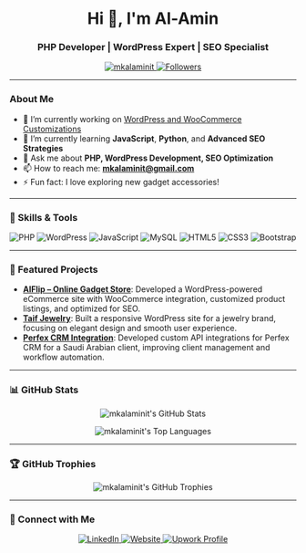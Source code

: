 <h1 align="center">Hi 👋, I'm Al-Amin</h1>
<h3 align="center">PHP Developer | WordPress Expert | SEO Specialist</h3>

<p align="center">
  <a href="https://github.com/mkalaminit">
    <img src="https://komarev.com/ghpvc/?username=mkalaminit&label=Profile%20Views&color=brightgreen&style=flat" alt="mkalaminit" />
  </a>
  <a href="https://github.com/mkalaminit?tab=followers">
    <img src="https://img.shields.io/github/followers/mkalaminit?label=Followers&style=social" alt="Followers" />
  </a>
</p>

---

### About Me

- 🔭 I’m currently working on [WordPress and WooCommerce Customizations](https://alamin.tech/projects/indowedding/)
- 🌱 I’m currently learning **JavaScript**, **Python**, and **Advanced SEO Strategies**
- 💬 Ask me about **PHP, WordPress Development, SEO Optimization**
- 📫 How to reach me: **mkalaminit@gmail.com**
- ⚡ Fun fact: I love exploring new gadget accessories!

---

### 🚀 Skills & Tools

<p>
  <img src="https://img.shields.io/badge/PHP-777BB4?style=for-the-badge&logo=php&logoColor=white" alt="PHP" />
  <img src="https://img.shields.io/badge/WordPress-21759B?style=for-the-badge&logo=wordpress&logoColor=white" alt="WordPress" />
  <img src="https://img.shields.io/badge/JavaScript-F7DF1E?style=for-the-badge&logo=javascript&logoColor=black" alt="JavaScript" />
  <img src="https://img.shields.io/badge/MySQL-4479A1?style=for-the-badge&logo=mysql&logoColor=white" alt="MySQL" />
  <img src="https://img.shields.io/badge/HTML5-E34F26?style=for-the-badge&logo=html5&logoColor=white" alt="HTML5" />
  <img src="https://img.shields.io/badge/CSS3-1572B6?style=for-the-badge&logo=css3&logoColor=white" alt="CSS3" />
  <img src="https://img.shields.io/badge/Bootstrap-563D7C?style=for-the-badge&logo=bootstrap&logoColor=white" alt="Bootstrap" />
</p>

---

### 🌟 Featured Projects

- **[AlFlip – Online Gadget Store](https://alamin.tech/projects/indo-flip/)**: Developed a WordPress-powered eCommerce site with WooCommerce integration, customized product listings, and optimized for SEO.
- **[Taif Jewelry](https://alamin.tech/projects/taifjewelry/)**: Built a responsive WordPress site for a jewelry brand, focusing on elegant design and smooth user experience.
- **[Perfex CRM Integration](https://roshem.sa)**: Developed custom API integrations for Perfex CRM for a Saudi Arabian client, improving client management and workflow automation.

---

### 📊 GitHub Stats

<p align="center">
  <img src="https://github-readme-stats.vercel.app/api?username=mkalaminit&show_icons=true&theme=radical&count_private=true" alt="mkalaminit's GitHub Stats" />
</p>
<p align="center">
  <img src="https://github-readme-stats.vercel.app/api/top-langs/?username=mkalaminit&layout=compact&theme=radical" alt="mkalaminit's Top Languages" />
</p>

---

### 🏆 GitHub Trophies

<p align="center">
  <img src="https://github-profile-trophy.vercel.app/?username=mkalaminit&theme=onedark" alt="mkalaminit's GitHub Trophies" />
</p>

---

### 🔗 Connect with Me

<p align="center">
  <a href="https://linkedin.com/in/al-amin-linkedin" target="_blank">
    <img src="https://img.shields.io/badge/LinkedIn-0077B5?style=for-the-badge&logo=linkedin&logoColor=white" alt="LinkedIn" />
  </a>
  <a href="https://alamin.tech/" target="_blank">
    <img src="https://img.shields.io/badge/Website-0A0A0A?style=for-the-badge&logo=wordpress&logoColor=white" alt="Website" />
  </a>
  <a href="https://www.upwork.com/freelancers/~01785462a009acb99f" target="_blank">
    <img src="https://img.shields.io/badge/Upwork-6FDA44?style=for-the-badge&logo=upwork&logoColor=white" alt="Upwork Profile" />
  </a>
</p>
